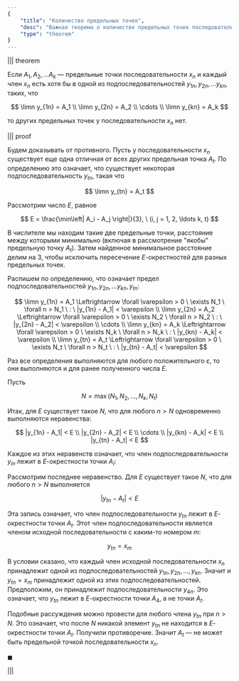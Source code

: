 ```yaml
---
{
    "title": "Количество предельных точек",
    "desc": "Важная теорема о количестве предельных точек последовательности.",
    "type": "theorem"
}
---
```


||| theorem

Если $A_1, A_2, \ldots A_k$ — предельные точки последовательности $x_n$ и каждый член $x_n$ есть хотя бы в одной из
подпоследовательностей $y_{1n}, y_{2n}, \ldots y_{kn}$, таких, что

$$
    \limn y_{1n} = A_1
    \\
    \limn y_{2n} = A_2
    \\
    \cdots
    \\
    \limn y_{kn} = A_k
$$

то других предельных точек у последовательности $x_n$ нет.

||| proof

Будем доказывать от противного. Пусть у последовательности $x_n$ существует еще одна отличная от всех других предельная точка $A_t$. По определению это означает, что существует
некоторая подпоследовательность $y_{tn}$, такая что

$$ \limn y_{tn} = A_t $$

Рассмотрим число $E$, равное

$$ E = \frac{\min\left| A_i - A_j \right|}{3}, \ (i, j = 1, 2, \ldots k, t) $$

В числителе мы находим такие две предельные точки, расстояние между которыми минимально (включая в рассмотрение "якобы" предельную точку $A_t$). Затем
найденное минимальное расстояние делим на $3$, чтобы исключить пересечение $E$-окрестностей для разных предельных точек.

Распишем по определению, что означает предел подпоследовательностей $y_{1n}, y_{2n}, \ldots y_{kn}, y_{tn}$:

$$
    \limn y_{1n} = A_1 \Leftrightarrow \forall \varepsilon > 0 \ \exists N_1 \ \forall n > N_1 \ : \ |y_{1n} - A_1| < \varepsilon
    \\
    \limn y_{2n} = A_2 \Leftrightarrow \forall \varepsilon > 0 \ \exists N_2 \ \forall n > N_2 \ : \ |y_{2n} - A_2| < \varepsilon
    \\
    \cdots
    \\
    \limn y_{kn} = A_k \Leftrightarrow \forall \varepsilon > 0 \ \exists N_k \ \forall n > N_k \ : \ |y_{kn} - A_k| < \varepsilon
    \\
    \limn y_{tn} = A_t \Leftrightarrow \forall \varepsilon > 0 \ \exists N_t \ \forall n > N_t \ : \ |y_{tn} - A_t| < \varepsilon
$$

Раз все определения выполняются для любого положительного $\varepsilon$, то они выполняются и для ранее полученного числа $E$.

Пусть

$$ N = \max\left( N_1, N_2, \ldots, N_k, N_t \right) $$

Итак, для $E$ существует такое $N$, что для любого $n > N$ одновременно выполняются неравенства:

$$
    |y_{1n} - A_1| < E
    \\
    |y_{2n} - A_2| < E
    \\
    \cdots
    \\
    |y_{kn} - A_k| < E
    \\
    |y_{tn} - A_t| < E
$$

Каждое из этих неравенств означает, что член подпоследовательности $y_{in}$ лежит в $E$-окрестности точки $A_i$:

Рассмотрим последнее неравенство. Для $E$ существует такое $N$, что для любого $n>N$ выполняется

$$ |y_{tn} - A_t| < E $$

Эта запись означает, что член подпоследовательности $y_{tn}$ лежит в $E$-окрестности точки $A_t$. Этот член подпоследовательности является членом исходной последовательности с каким-то номером $m$:

$$ y_{tn} = x_m $$

В условии сказано, что каждый член исходной последовательности $x_n$ принадлежит одной из подпоследовательностей $y_{1n}, y_{2n}, \ldots, y_{kn}$. Значит и $y_{tn} = x_m$ принадлежит одной из этих подпоследовательностей.
Предположим, он принадлежит подпоследовательности $y_{4n}$. Это означает, что $y_{tn}$ лежит в $E$-окрестности точки $A_4$, а не точки $A_t$.

Подобные рассуждения можно провести для любого члена $y_{tn}$ при $n>N$. Это означает, что после $N$ никакой элемент $y_{tn}$ не находится в $E$-окрестности точки $A_t$.
Получили противоречие. Значит $A_t$ — не может быть предельной точкой последовательности $x_n$.

$\blacksquare$

|||